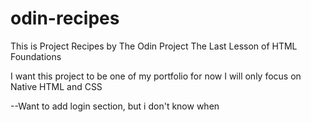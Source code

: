 # odin-recipes

This is Project Recipes by The Odin Project
The Last Lesson of HTML Foundations

I want this project to be one of my portfolio
for now I will only focus on Native HTML and CSS

--Want to add login section, but i don't know when
